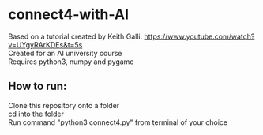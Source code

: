 # connect4-with-AI

Based on a tutorial created by Keith Galli: https://www.youtube.com/watch?v=UYgyRArKDEs&t=5s
<br>
Created for an AI university course 
<br>
Requires python3, numpy and pygame

## How to run:

Clone this repository onto a folder
<br>
cd into the folder
<br>
Run command "python3 connect4.py" from terminal of your choice

